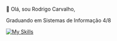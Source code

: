 👋 Olá, sou Rodrigo Carvalho,

Graduando em Sistemas de Informação 4/8

[![My Skills](https://skillicons.dev/icons?i=next,react,tailwind,fastify,ts,postgres,docker)](https://skillicons.dev)
